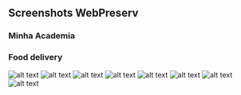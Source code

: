 ## Screenshots WebPreserv

### Minha Academia


### Food delivery
![alt text]()
![alt text]()
![alt text]()
![alt text]()
![alt text]()
![alt text]()
![alt text]()
![alt text]()